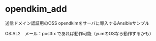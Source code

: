 # opendkim_add
送信ドメイン認証用のOSS opendkimをサーバに導入するAnsibleサンプル

OS:AL2　メール：postfix
であれば動作可能（yumのOSなら動作するかも）
